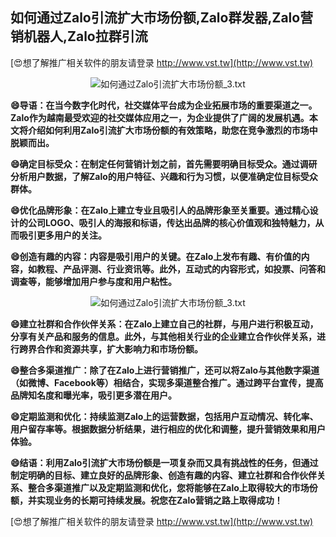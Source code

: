 ## **如何通过Zalo引流扩大市场份额,Zalo群发器,Zalo营销机器人,Zalo拉群引流**

[😍想了解推广相关软件的朋友请登录 http://www.vst.tw](http://www.vst.tw)

 <center><img src="https://vst.tw/MP4/tuiguang/png/3.png" alt="如何通过Zalo引流扩大市场份额_3.txt"></center>

**😄导语：在当今数字化时代，社交媒体平台成为企业拓展市场的重要渠道之一。Zalo作为越南最受欢迎的社交媒体应用之一，为企业提供了广阔的发展机遇。本文将介绍如何利用Zalo引流扩大市场份额的有效策略，助您在竞争激烈的市场中脱颖而出。**

**😄确定目标受众：在制定任何营销计划之前，首先需要明确目标受众。通过调研分析用户数据，了解Zalo的用户特征、兴趣和行为习惯，以便准确定位目标受众群体。**

**😄优化品牌形象：在Zalo上建立专业且吸引人的品牌形象至关重要。通过精心设计的公司LOGO、吸引人的海报和标语，传达出品牌的核心价值观和独特魅力，从而吸引更多用户的关注。**

**😄创造有趣的内容：内容是吸引用户的关键。在Zalo上发布有趣、有价值的内容，如教程、产品评测、行业资讯等。此外，互动式的内容形式，如投票、问答和调查等，能够增加用户参与度和用户粘性。**

 <center><img src="https://vst.tw/MP4/tuiguang/png/4.png" alt="如何通过Zalo引流扩大市场份额_3.txt"></center>

**😄建立社群和合作伙伴关系：在Zalo上建立自己的社群，与用户进行积极互动，分享有关产品和服务的信息。此外，与其他相关行业的企业建立合作伙伴关系，进行跨界合作和资源共享，扩大影响力和市场份额。**

**😄整合多渠道推广：除了在Zalo上进行营销推广，还可以将Zalo与其他数字渠道（如微博、Facebook等）相结合，实现多渠道整合推广。通过跨平台宣传，提高品牌知名度和曝光率，吸引更多潜在用户。**

**😄定期监测和优化：持续监测Zalo上的运营数据，包括用户互动情况、转化率、用户留存率等。根据数据分析结果，进行相应的优化和调整，提升营销效果和用户体验。**

**😄结语：利用Zalo引流扩大市场份额是一项复杂而又具有挑战性的任务，但通过制定明确的目标、建立良好的品牌形象、创造有趣的内容、建立社群和合作伙伴关系、整合多渠道推广以及定期监测和优化，您将能够在Zalo上取得较大的市场份额，并实现业务的长期可持续发展。祝您在Zalo营销之路上取得成功！**

[😍想了解推广相关软件的朋友请登录 http://www.vst.tw](http://www.vst.tw)



